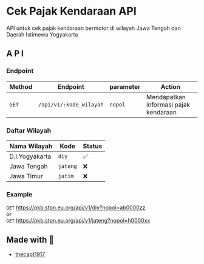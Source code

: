 # Cek Pajak Kendaraan API
API untuk cek pajak kendaraan bermotor di wilayah Jawa Tengah dan Daerah Istimewa Yogyakarta

## A P I
### Endpoint
| Method | Endpoint | parameter | Action |
| --- | --- | --- | --- |
| `GET` | `/api/v1/:kode_wilayah` | `nopol` | Mendapatkan informasi pajak kendaraan |

### Daftar Wilayah
| Nama Wilayah | Kode | Status |
| --- | --- | --- |
| D.I.Yogyakarta | `diy` | :white_check_mark:
| Jawa Tengah | `jateng` | :x:
| Jawa Timur | `jatim` | :x:

### Example
`GET` https://pkb.stpn.eu.org/api/v1/diy?nopol=ab0000zz</br>
or</br>
`GET` https://pkb.stpn.eu.org/api/v1/jateng?nopol=h0000xx

## Made with :green_heart:
* [thecapt1917](https://github.com/thecapt1917)

